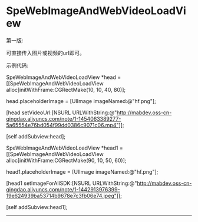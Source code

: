 # SpeWebImageAndWebVideoLoadView
第一版:

可直接传入图片或视频的url即可。

示例代码:

 SpeWebImageAndWebVideoLoadView *head = [[SpeWebImageAndWebVideoLoadView alloc]initWithFrame:CGRectMake(10, 10, 40, 80)];
 
head.placeholderImage = [UIImage imageNamed:@"hf.png"];

 [head setVideoUrl:[NSURL URLWithString:@"http://mabdev.oss-cn-qingdao.aliyuncs.com/note/1-1454063389277-5a65554e76bd054f99dd0386c9071c06.mp4"]];
 
 [self addSubview:head];
        
SpeWebImageAndWebVideoLoadView *head1 = [[SpeWebImageAndWebVideoLoadView alloc]initWithFrame:CGRectMake(90, 10, 50, 60)];

head1.placeholderImage = [UIImage imageNamed:@"hf.png"];

[head1 setImageForAllSDK:[NSURL URLWithString:@"http://mabdev.oss-cn-qingdao.aliyuncs.com/note/1-1442913976399-19e624939ba53714b9678e7c3fb06e74.jpeg"]];

[self addSubview:head1];

-----------------------------------------------------------------------------------------------------------------------------------------
